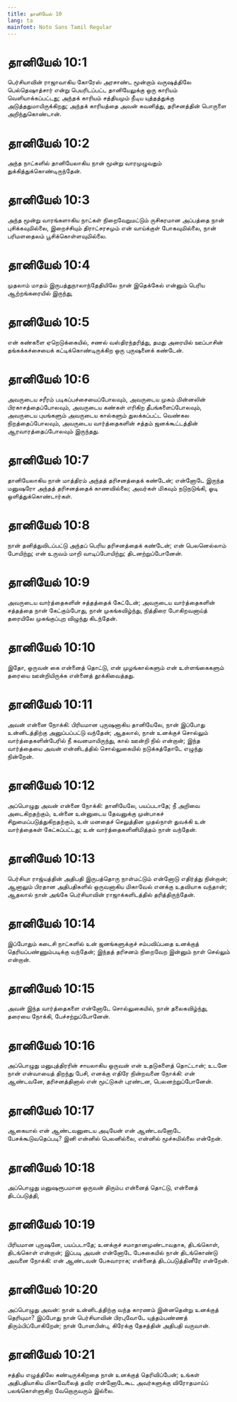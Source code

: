 ```yaml
---
title: தானியேல் 10
lang: ta
mainfont: Noto Sans Tamil Regular
---
```


# தானியேல் 10:1

பெர்சியாவின் ராஜாவாகிய கோரேஸ் அரசாண்ட மூன்றாம் வருஷத்திலே பெல்தெஷாத்சார் என்று பெயரிடப்பட்ட தானியேலுக்கு ஒரு காரியம் வெளியாக்கப்பட்டது; அந்தக் காரியம் சத்தியமும் நீடிய யுத்தத்துக்கு அடுத்ததுமாயிருக்கிறது; அந்தக் காரியத்தை அவன் கவனித்து, தரிசனத்தின் பொருளை அறிந்துகொண்டான்.

# தானியேல் 10:2

அந்த நாட்களில் தானியேலாகிய நான் மூன்று வாரமுழுவதும் துக்கித்துக்கொண்டிருந்தேன்.

# தானியேல் 10:3

அந்த மூன்று வாரங்களாகிய நாட்கள் நிறைவேறுமட்டும் ருசிகரமான அப்பத்தை நான் புசிக்கவுமில்லை, இறைச்சியும் திராட்சரசமும் என் வாய்க்குள் போகவுமில்லை, நான் பரிமளதைலம் பூசிக்கொள்ளவுமில்லை.

# தானியேல் 10:4

முதலாம் மாதம் இருபத்துநாலாந்தேதியிலே நான் இதெக்கேல் என்னும் பெரிய ஆற்றங்கரையில் இருந்து,

# தானியேல் 10:5

என் கண்களை ஏறெடுக்கையில், சணல் வஸ்திரந்தரித்து, தமது அரையில் ஊப்பாசின் தங்கக்கச்சையைக் கட்டிக்கொண்டிருக்கிற ஒரு புருஷனைக் கண்டேன்.

# தானியேல் 10:6

அவருடைய சரீரம் படிகப்பச்சையைப்போலவும், அவருடைய முகம் மின்னலின் பிரகாசத்தைப்போலவும், அவருடைய கண்கள் எரிகிற தீபங்களைப்போலவும், அவருடைய புயங்களும் அவருடைய கால்களும் துலக்கப்பட்ட வெண்கல நிறத்தைப்போலவும், அவருடைய வார்த்தைகளின் சத்தம் ஜனக்கூட்டத்தின் ஆரவாரத்தைப்போலவும் இருந்தது.

# தானியேல் 10:7

தானியேலாகிய நான் மாத்திரம் அந்தத் தரிசனத்தைக் கண்டேன்; என்னோடே இருந்த மனுஷரோ அந்தத் தரிசனத்தைக் காணவில்லை; அவர்கள் மிகவும் நடுநடுங்கி, ஓடி ஒளித்துக்கொண்டார்கள்.

# தானியேல் 10:8

நான் தனித்துவிடப்பட்டு அந்தப் பெரிய தரிசனத்தைக் கண்டேன்; என் பெலனெல்லாம் போயிற்று; என் உருவம் மாறி வாடிப்போயிற்று; திடனற்றுப்போனேன்.

# தானியேல் 10:9

அவருடைய வார்த்தைகளின் சத்தத்தைக் கேட்டேன்; அவருடைய வார்த்தைகளின் சத்தத்தை நான் கேட்கும்போது, நான் முகங்கவிழ்ந்து, நித்திரை போகிறவனாய்த் தரையிலே முகங்குப்புற விழுந்து கிடந்தேன்.

# தானியேல் 10:10

இதோ, ஒருவன் கை என்னைத் தொட்டு, என் முழங்கால்களும் என் உள்ளங்கைகளும் தரையை ஊன்றியிருக்க என்னைத் தூக்கிவைத்தது.

# தானியேல் 10:11

அவன் என்னை நோக்கி: பிரியமான புருஷனாகிய தானியேலே, நான் இப்போது உன்னிடத்திற்கு அனுப்பப்பட்டு வந்தேன்; ஆதலால், நான் உனக்குச் சொல்லும் வார்த்தைகளின்பேரில் நீ கவனமாயிருந்து, கால் ஊன்றி நில் என்றான்; இந்த வார்த்தையை அவன் என்னிடத்தில் சொல்லுகையில் நடுக்கத்தோடே எழுந்து நின்றேன்.

# தானியேல் 10:12

அப்பொழுது அவன் என்னை நோக்கி: தானியேலே, பயப்படாதே; நீ அறிவை அடைகிறதற்கும், உன்னை உன்னுடைய தேவனுக்கு முன்பாகச் சிறுமைப்படுத்துகிறதற்கும், உன் மனதைச் செலுத்தின முதல்நாள் துவக்கி உன் வார்த்தைகள் கேட்கப்பட்டது; உன் வார்த்தைகளினிமித்தம் நான் வந்தேன்.

# தானியேல் 10:13

பெர்சியா ராஜ்யத்தின் அதிபதி இருபத்தொரு நாள்மட்டும் என்னோடு எதிர்த்து நின்றான்; ஆனாலும் பிரதான அதிபதிகளில் ஒருவனாகிய மிகாவேல் எனக்கு உதவியாக வந்தான்; ஆதலால் நான் அங்கே பெர்சியாவின் ராஜாக்களிடத்தில் தரித்திருந்தேன்.

# தானியேல் 10:14

இப்போதும் கடைசி நாட்களில் உன் ஜனங்களுக்குச் சம்பவிப்பதை உனக்குத் தெரியப்பண்ணும்படிக்கு வந்தேன்; இந்தத் தரிசனம் நிறைவேற இன்னும் நாள் செல்லும் என்றான்.

# தானியேல் 10:15

அவன் இந்த வார்த்தைகளை என்னோடே சொல்லுகையில், நான் தலைகவிழ்ந்து, தரையை நோக்கி, பேச்சற்றுப்போனேன்.

# தானியேல் 10:16

அப்பொழுது மனுபுத்திரரின் சாயலாகிய ஒருவன் என் உதடுகளைத் தொட்டான்; உடனே நான் என்வாயைத் திறந்து பேசி, எனக்கு எதிரே நின்றவனை நோக்கி: என் ஆண்டவனே, தரிசனத்தினால் என் மூட்டுகள் புரண்டன, பெலனற்றுப்போனேன்.

# தானியேல் 10:17

ஆகையால் என் ஆண்டவனுடைய அடியேன் என் ஆண்டவனோடே பேசக்கூடுவதெப்படி? இனி என்னில் பெலனில்லை, என்னில் மூச்சுமில்லை என்றேன்.

# தானியேல் 10:18

அப்பொழுது மனுஷரூபமான ஒருவன் திரும்ப என்னைத் தொட்டு, என்னைத் திடப்படுத்தி,

# தானியேல் 10:19

பிரியமான புருஷனே, பயப்படாதே; உனக்குச் சமாதானமுண்டாவதாக, திடங்கொள், திடங்கொள் என்றான்; இப்படி அவன் என்னோடே பேசுகையில் நான் திடங்கொண்டு அவனை நோக்கி: என் ஆண்டவன் பேசுவாராக; என்னைத் திடப்படுத்தினீரே என்றேன்.

# தானியேல் 10:20

அப்பொழுது அவன்: நான் உன்னிடத்திற்கு வந்த காரணம் இன்னதென்று உனக்குத் தெரியுமா? இப்போது நான் பெர்சியாவின் பிரபுவோடே யுத்தம்பண்ணத் திரும்பிப்போகிறேன்; நான் போனபின்பு, கிரேக்கு தேசத்தின் அதிபதி வருவான்.

# தானியேல் 10:21

சத்திய எழுத்திலே கண்டிருக்கிறதை நான் உனக்குத் தெரிவிப்பேன்; உங்கள் அதிபதியாகிய மிகாவேலைத் தவிர என்னோடேகூட அவர்களுக்கு விரோதமாய்ப் பலங்கொள்ளுகிற வேறொருவரும் இல்லை.

